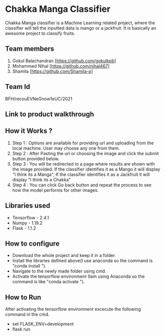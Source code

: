 # Chakka Manga Classifier

Chakka Manga classifier is a Machine Learning related project, where the classifier will tell the inputted data is mango or a jackfruit. It is basically an awesome project to classify fruits.

## Team members

1. Gokul Balachandran [https://github.com/gokulkpb]
2. Mohammed Nihal [https://github.com/nihal467]
3. Shamila [https://github.com/Shamila-p]

## Team Id

BFH/recouEVNeGnow1eUC/2021

## Link to product walkthrough



## How it Works ?

1. Step 1 : Options are available for providing url and uploading from the local machine. User may choose any one from them.
2. Step 2 : After Pasting the url or choosing the image and click the submit button provided below.
3. Step 3 : You will be redirected to a page where results are shown with the image provided.
            If the classifier identifies it as a Mango it will display "I think its a Manga",
            If the classifier identifies it as a Jackfruit it will display "I think its a Chakka"
4. Step 4 : You can click Go back button and repeat the process to see how the model performs for other images.

## Libraries used

- Tensorflow - 2.4.1
- Numpy      - 1.19.2
- Flask      - 1.1.2


## How to configure

- Download the whole project and keep it in a folder. 
- Install the libraries defined above(I use anaconda so the command is "conda install <package-name>"). 
- Navigate to the newly made folder using cmd. 
- Activate the tensorflow environment (Iam using Anaconda so the command is like "conda activate <name-of-environment>"). 

## How to Run
After activating the tensorflow environment excecute the following command in the cmd.
  - set FLASK_ENV=development
  - flask run
  
